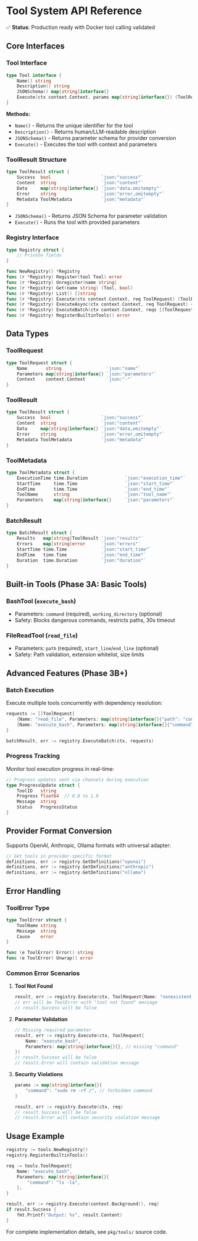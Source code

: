 # Tool System API Reference

✅ **Status**: Production ready with Docker tool calling validated

## Core Interfaces

### Tool Interface

```go
type Tool interface {
    Name() string
    Description() string
    JSONSchema() map[string]interface{}
    Execute(ctx context.Context, params map[string]interface{}) (ToolResult, error)
}
```

**Methods:**
- `Name()` - Returns the unique identifier for the tool
- `Description()` - Returns human/LLM-readable description
- `JSONSchema()` - Returns parameter schema for provider conversion
- `Execute()` - Executes the tool with context and parameters

### ToolResult Structure

```go
type ToolResult struct {
    Success  bool                   `json:"success"`
    Content  string                 `json:"content"`
    Data     map[string]interface{} `json:"data,omitempty"`
    Error    string                 `json:"error,omitempty"`
    Metadata ToolMetadata           `json:"metadata"`
}
```
- `JSONSchema()` - Returns JSON Schema for parameter validation
- `Execute()` - Runs the tool with provided parameters

### Registry Interface

```go
type Registry struct {
    // Private fields
}

func NewRegistry() *Registry
func (r *Registry) Register(tool Tool) error
func (r *Registry) Unregister(name string)
func (r *Registry) Get(name string) (Tool, bool)
func (r *Registry) List() []string
func (r *Registry) Execute(ctx context.Context, req ToolRequest) (ToolResult, error)
func (r *Registry) ExecuteAsync(ctx context.Context, req ToolRequest) <-chan ToolResult
func (r *Registry) ExecuteBatch(ctx context.Context, reqs []ToolRequest) (BatchResult, error)
func (r *Registry) RegisterBuiltinTools() error
```

## Data Types

### ToolRequest

```go
type ToolRequest struct {
    Name       string                 `json:"name"`
    Parameters map[string]interface{} `json:"parameters"`
    Context    context.Context        `json:"-"`
}
```

### ToolResult

```go
type ToolResult struct {
    Success  bool                   `json:"success"`
    Content  string                 `json:"content"`
    Data     map[string]interface{} `json:"data,omitempty"`
    Error    string                 `json:"error,omitempty"`
    Metadata ToolMetadata           `json:"metadata"`
}
```

### ToolMetadata

```go
type ToolMetadata struct {
    ExecutionTime time.Duration              `json:"execution_time"`
    StartTime     time.Time                  `json:"start_time"`
    EndTime       time.Time                  `json:"end_time"`
    ToolName      string                     `json:"tool_name"`
    Parameters    map[string]interface{}     `json:"parameters"`
}
```

### BatchResult

```go
type BatchResult struct {
    Results   map[string]ToolResult `json:"results"`
    Errors    map[string]error      `json:"errors"`
    StartTime time.Time             `json:"start_time"`
    EndTime   time.Time             `json:"end_time"`
    Duration  time.Duration         `json:"duration"`
}
```

## Built-in Tools (Phase 3A: Basic Tools)

### BashTool (`execute_bash`)
- Parameters: `command` (required), `working_directory` (optional)
- Safety: Blocks dangerous commands, restricts paths, 30s timeout

### FileReadTool (`read_file`)  
- Parameters: `path` (required), `start_line`/`end_line` (optional)
- Safety: Path validation, extension whitelist, size limits

## Advanced Features (Phase 3B+)

### Batch Execution
Execute multiple tools concurrently with dependency resolution:

```go
requests := []ToolRequest{
    {Name: "read_file", Parameters: map[string]interface{}{"path": "config.json"}},
    {Name: "execute_bash", Parameters: map[string]interface{}{"command": "ls -la"}},
}

batchResult, err := registry.ExecuteBatch(ctx, requests)
```

### Progress Tracking
Monitor tool execution progress in real-time:

```go
// Progress updates sent via channels during execution
type ProgressUpdate struct {
    ToolID   string
    Progress float64  // 0.0 to 1.0
    Message  string
    Status   ProgressStatus
}
```

## Provider Format Conversion

Supports OpenAI, Anthropic, Ollama formats with universal adapter:

```go
// Get tools in provider-specific format
definitions, err := registry.GetDefinitions("openai")
definitions, err := registry.GetDefinitions("anthropic") 
definitions, err := registry.GetDefinitions("ollama")
```

## Error Handling

### ToolError Type

```go
type ToolError struct {
    ToolName string
    Message  string
    Cause    error
}

func (e ToolError) Error() string
func (e ToolError) Unwrap() error
```

### Common Error Scenarios

1. **Tool Not Found**
   ```go
   result, err := registry.Execute(ctx, ToolRequest{Name: "nonexistent"})
   // err will be ToolError with "tool not found" message
   // result.Success will be false
   ```

2. **Parameter Validation**
   ```go
   // Missing required parameter
   result, err := registry.Execute(ctx, ToolRequest{
       Name: "execute_bash",
       Parameters: map[string]interface{}{}, // missing "command"
   })
   // result.Success will be false
   // result.Error will contain validation message
   ```

3. **Security Violations**
   ```go
   params := map[string]interface{}{
       "command": "sudo rm -rf /", // forbidden command
   }
   
   result, err := registry.Execute(ctx, req)
   // result.Success will be false
   // result.Error will contain security violation message
   ```

## Usage Example

```go
registry := tools.NewRegistry()
registry.RegisterBuiltinTools()

req := tools.ToolRequest{
    Name: "execute_bash",
    Parameters: map[string]interface{}{
        "command": "ls -la",
    },
}

result, err := registry.Execute(context.Background(), req)
if result.Success {
    fmt.Printf("Output: %s", result.Content)
}
```

For complete implementation details, see `pkg/tools/` source code.